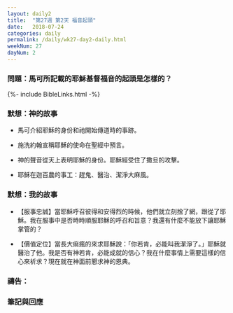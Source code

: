 ```yaml
---
layout: daily2
title:  "第27週 第2天 福音起頭"
date:   2018-07-24
categories: daily
permalink: /daily/wk27-day2-daily.html
weekNum: 27
dayNum: 2
---
```


### 問題：馬可所記載的耶穌基督福音的起頭是怎樣的？

{%- include BibleLinks.html -%}

### 默想：神的故事 
+ 馬可介紹耶穌的身份和祂開始傳道時的事跡。

+ 施洗約翰宣稱耶穌的使命在聖經中預言。

+ 神的聲音從天上表明耶穌的身份。耶穌經受住了撒旦的攻擊。

+ 耶穌在迦百農的事工：趕鬼、醫治、潔淨大麻風。 

### 默想：我的故事 
+ 【服事忠誠】當耶穌呼召彼得和安得烈的時候，他們就立刻捨了網，跟從了耶穌。我在服事中是否時時順服耶穌的呼召和旨意？我還有什麼不能放下讓耶穌掌管的？

+ 【價值定位】當長大痲瘋的來求耶穌說：「你若肯，必能叫我潔淨了。」耶穌就醫治了他。我是否有神若肯，必能成就的信心？我在什麼事情上需要這樣的信心來祈求？現在就在神面前懇求神的恩典。

### 禱告：

### 筆記與回應
